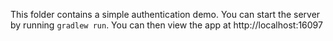 This folder contains a simple authentication demo. You can start the server
by running `gradlew run`. You can then view the app at http://localhost:16097